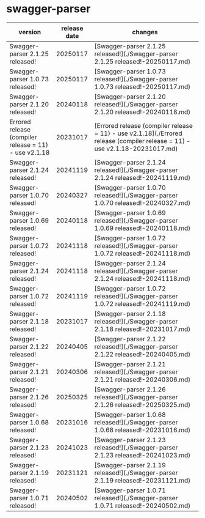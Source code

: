 # swagger-parser	


|version|release date|changes|
|---|---|---|
|Swagger-parser 2.1.25 released!|20250117|[Swagger-parser 2.1.25 released!](./Swagger-parser 2.1.25 released!-20250117.md)|
|Swagger-parser 1.0.73 released!|20250117|[Swagger-parser 1.0.73 released!](./Swagger-parser 1.0.73 released!-20250117.md)|
|Swagger-parser 2.1.20 released!|20240118|[Swagger-parser 2.1.20 released!](./Swagger-parser 2.1.20 released!-20240118.md)|
|Errored release (compiler release = 11) - use v2.1.18|20231017|[Errored release (compiler release = 11) - use v2.1.18](./Errored release (compiler release = 11) - use v2.1.18-20231017.md)|
|Swagger-parser 2.1.24 released!|20241119|[Swagger-parser 2.1.24 released!](./Swagger-parser 2.1.24 released!-20241119.md)|
|Swagger-parser 1.0.70 released!|20240327|[Swagger-parser 1.0.70 released!](./Swagger-parser 1.0.70 released!-20240327.md)|
|Swagger-parser 1.0.69 released!|20240118|[Swagger-parser 1.0.69 released!](./Swagger-parser 1.0.69 released!-20240118.md)|
|Swagger-parser 1.0.72 released!|20241118|[Swagger-parser 1.0.72 released!](./Swagger-parser 1.0.72 released!-20241118.md)|
|Swagger-parser 2.1.24 released!|20241118|[Swagger-parser 2.1.24 released!](./Swagger-parser 2.1.24 released!-20241118.md)|
|Swagger-parser 1.0.72 released!|20241119|[Swagger-parser 1.0.72 released!](./Swagger-parser 1.0.72 released!-20241119.md)|
|Swagger-parser 2.1.18 released!|20231017|[Swagger-parser 2.1.18 released!](./Swagger-parser 2.1.18 released!-20231017.md)|
|Swagger-parser 2.1.22 released!|20240405|[Swagger-parser 2.1.22 released!](./Swagger-parser 2.1.22 released!-20240405.md)|
|Swagger-parser 2.1.21 released!|20240306|[Swagger-parser 2.1.21 released!](./Swagger-parser 2.1.21 released!-20240306.md)|
|Swagger-parser 2.1.26 released!|20250325|[Swagger-parser 2.1.26 released!](./Swagger-parser 2.1.26 released!-20250325.md)|
|Swagger-parser 1.0.68 released!|20231016|[Swagger-parser 1.0.68 released!](./Swagger-parser 1.0.68 released!-20231016.md)|
|Swagger-parser 2.1.23 released!|20241023|[Swagger-parser 2.1.23 released!](./Swagger-parser 2.1.23 released!-20241023.md)|
|Swagger-parser 2.1.19 released!|20231121|[Swagger-parser 2.1.19 released!](./Swagger-parser 2.1.19 released!-20231121.md)|
|Swagger-parser 1.0.71 released!|20240502|[Swagger-parser 1.0.71 released!](./Swagger-parser 1.0.71 released!-20240502.md)|
